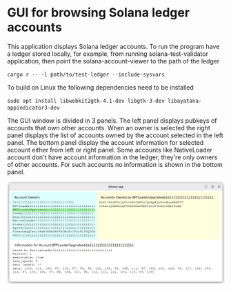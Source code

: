 GUI for browsing Solana ledger accounts
=======================================

This application displays Solana ledger accounts. To run the program
have a ledger stored locally, for example, from running
solana-test-validator application, then point the solana-account-viewer
to the path of the ledger

```
cargo r -- -l path/to/test-ledger --include-sysvars
```

To build on Linux the following dependencies need to be installed

```
sudo apt install libwebkit2gtk-4.1-dev libgtk-3-dev libayatana-appindicator3-dev
```

The GUI window is divided in 3 panels. The left panel displays pubkeys
of accounts that own other accounts.  When an owner is selected the
right panel displays the list of accounts owned by the account
selected in the left panel. The bottom panel display the account
information for selected account either from left or right panel. Some
accounts like NativeLoader account don't have account information in
the ledger, they're only owners of other accounts. For such accounts
no information is shown in the bottom panel.

![](doc/screenshot.png)

